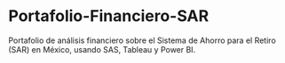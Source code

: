 # Portafolio-Financiero-SAR
Portafolio de análisis financiero sobre el Sistema de Ahorro para el Retiro (SAR) en México, usando SAS, Tableau y Power BI.
